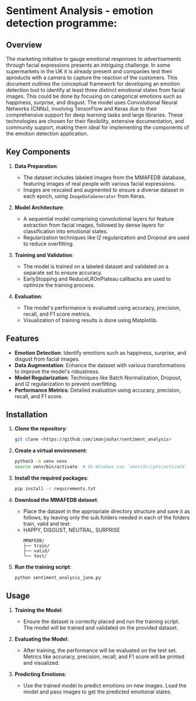# Sentiment Analysis - emotion detection programme:

## Overview

The marketing initiative to gauge emotional responses to advertisements through facial expressions presents 
an intriguing challenge. In some supermarkets in the UK it is already present and companies test their 
aproducts with a camera to capture the reaction of the customers. This document outlines the conceptual 
framework for developing an emotion detection tool to identify at least three distinct emotional states from 
facial images. This could be done by focusing on categorical emotions such as happiness, surprise, and 
disgust.
The model uses Convolutional Neural Networks (CNNs), involving TensorFlow and Keras due to their 
comprehensive support for deep learning tasks and large libraries. These technologies are chosen for their 
flexibility, extensive documentation, and community support, making them ideal for implementing the 
components of the emotion detection application.


## Key Components

1. **Data Preparation**: 
    - The dataset includes labeled images from the MMAFEDB database, featuring images of real people with various facial expressions. 
    - Images are rescaled and augmented to ensure a diverse dataset in each epoch, using `ImageDataGenerator` from Keras.

2. **Model Architecture**: 
    - A sequential model comprising convolutional layers for feature extraction from facial images, followed by dense layers for classification into emotional states.
    - Regularization techniques like l2 regularization and Dropout are used to reduce overfitting.

3. **Training and Validation**: 
    - The model is trained on a labeled dataset and validated on a separate set to ensure accuracy. 
    - EarlyStopping and ReduceLROnPlateau callbacks are used to optimize the training process.

4. **Evaluation**: 
    - The model's performance is evaluated using accuracy, precision, recall, and F1 score metrics. 
    - Visualization of training results is done using Matplotlib.

## Features

- **Emotion Detection**: Identify emotions such as happiness, surprise, and disgust from facial images.
- **Data Augmentation**: Enhance the dataset with various transformations to improve the model's robustness.
- **Model Regularization**: Techniques like Batch Normalization, Dropout, and l2 regularization to prevent overfitting.
- **Performance Metrics**: Detailed evaluation using accuracy, precision, recall, and F1 score.

## Installation

1. **Clone the repository**:
    ```bash
    git clone <https://github.com/imanjouhar/sentiment_analysis>
    ```

2. **Create a virtual environment**:
    ```bash
    python3 -m venv venv
    source venv/bin/activate  # On Windows use `venv\Scripts\activate` instead
    ```

3. **Install the required packages**:
    ```bash
    pip install -r requirements.txt
    ```

4. **Download the MMAFEDB dataset**:
    - Place the dataset in the appropriate directory structure and save it as follows, by leaving only
    the sub.folders needed in each of the folders train, valid and test:
    - HAPPY, DISGUST, NEUTRAL, SURPRISE
      ```
      MMAFEDB/
      ├── train/
      ├── valid/
      └── test/
      ```

5. **Run the training script**:
    ```bash
    python sentiment_analysis_june.py
    ```

## Usage

1. **Training the Model**:
    - Ensure the dataset is correctly placed and run the training script. The model will be trained and validated on the provided dataset.

2. **Evaluating the Model**:
    - After training, the performance will be evaluated on the test set. Metrics like accuracy, precision, recall, and F1 score will be printed and visualized.

3. **Predicting Emotions**:
    - Use the trained model to predict emotions on new images. Load the model and pass images to get the predicted emotional states.
